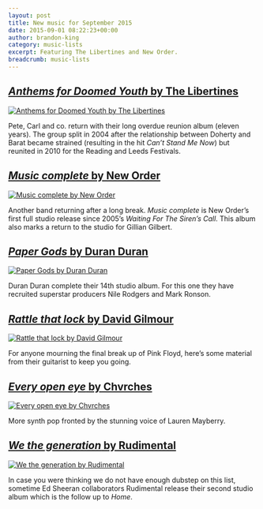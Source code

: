 ```yaml
---
layout: post
title: New music for September 2015
date: 2015-09-01 08:22:23+00:00
author: brandon-king
category: music-lists
excerpt: Featuring The Libertines and New Order.
breadcrumb: music-lists
---
```

## [<cite>Anthems for Doomed Youth</cite> by The Libertines](https://suffolk.spydus.co.uk/cgi-bin/spydus.exe/ENQ/OPAC/BIBENQ/31095977?QRY=CTIBIB%3C%20IRN(40361703)&QRYTEXT=Anthems%20for%20doomed%20youth%20%5Bsound%20recording%5D)

[![Anthems for Doomed Youth by The Libertines](http://suffolklibraries.co.uk/wp-content/uploads/2015/08/anthemsfordoomedyouth.jpg)](https://suffolk.spydus.co.uk/cgi-bin/spydus.exe/ENQ/OPAC/BIBENQ/31095977?QRY=CTIBIB%3C%20IRN(40361703)&QRYTEXT=Anthems%20for%20doomed%20youth%20%5Bsound%20recording%5D)

Pete, Carl and co. return with their long overdue reunion album (eleven years). The group split in 2004 after the relationship between Doherty and Barat became strained (resulting in the hit <cite>Can&#8217;t Stand Me Now</cite>) but reunited in 2010 for the Reading and Leeds Festivals.

## [<cite>Music complete</cite> by New Order](https://suffolk.spydus.co.uk/cgi-bin/spydus.exe/ENQ/OPAC/BIBENQ/31099849?QRY=CTIBIB%3C%20IRN(53889417)&QRYTEXT=Music%20complete%20%5Bsound%20recording%5D)

[![Music complete by New Order](http://suffolklibraries.co.uk/wp-content/uploads/2015/08/musiccomplete.jpg)](https://suffolk.spydus.co.uk/cgi-bin/spydus.exe/ENQ/OPAC/BIBENQ/31099849?QRY=CTIBIB%3C%20IRN(53889417)&QRYTEXT=Music%20complete%20%5Bsound%20recording%5D)

Another band returning after a long break. <cite>Music complete</cite> is New Order&#8217;s first full studio release since 2005&#8217;s <cite>Waiting For The Siren&#8217;s Call</cite>. This album also marks a return to the studio for Gillian Gilbert.

## [<cite>Paper Gods</cite> by Duran Duran](https://suffolk.spydus.co.uk/cgi-bin/spydus.exe/ENQ/OPAC/BIBENQ/31114556?QRY=CTIBIB%3C%20IRN(53718862)&QRYTEXT=Paper%20gods%20%5Bsound%20recording%5D)

[![Paper Gods by Duran Duran](http://suffolklibraries.co.uk/wp-content/uploads/2015/08/papergods.jpg)](https://suffolk.spydus.co.uk/cgi-bin/spydus.exe/ENQ/OPAC/BIBENQ/31114556?QRY=CTIBIB%3C%20IRN(53718862)&QRYTEXT=Paper%20gods%20%5Bsound%20recording%5D)

Duran Duran complete their 14th studio album. For this one they have recruited superstar producers Nile Rodgers and Mark Ronson.

## [<cite>Rattle that lock</cite> by David Gilmour](https://suffolk.spydus.co.uk/cgi-bin/spydus.exe/ENQ/OPAC/BIBENQ/31116015?QRY=CTIBIB%3C%20IRN(54577510)&QRYTEXT=Rattle%20that%20lock%20%5Bsound%20recording%5D)

[![Rattle that lock by David Gilmour](http://suffolklibraries.co.uk/wp-content/uploads/2015/08/rattlethatlock.jpg)](https://suffolk.spydus.co.uk/cgi-bin/spydus.exe/ENQ/OPAC/BIBENQ/31116015?QRY=CTIBIB%3C%20IRN(54577510)&QRYTEXT=Rattle%20that%20lock%20%5Bsound%20recording%5D)

For anyone mourning the final break up of Pink Floyd, here’s some material from their guitarist to keep you going.

## [<cite>Every open eye</cite> by Chvrches](https://suffolk.spydus.co.uk/cgi-bin/spydus.exe/ENQ/OPAC/BIBENQ/31117774?QRY=CTIBIB%3C%20IRN(54576913)&QRYTEXT=Every%20open%20eye%20%5Bsound%20recording%5D)

[![Every open eye by Chvrches](http://suffolklibraries.co.uk/wp-content/uploads/2015/08/everyopeneye.jpg)](https://suffolk.spydus.co.uk/cgi-bin/spydus.exe/ENQ/OPAC/BIBENQ/31117774?QRY=CTIBIB%3C%20IRN(54576913)&QRYTEXT=Every%20open%20eye%20%5Bsound%20recording%5D)

More synth pop fronted by the stunning voice of Lauren Mayberry.

## [<cite>We the generation</cite> by Rudimental](https://suffolk.spydus.co.uk/cgi-bin/spydus.exe/ENQ/OPAC/BIBENQ/31119400?QRY=CTIBIB%3C%20IRN(52717068)&QRYTEXT=We%20the%20generation%20%5Bsound%20recording%5D)

[![We the generation by Rudimental](http://suffolklibraries.co.uk/wp-content/uploads/2015/08/wethegeneration.jpg)](https://suffolk.spydus.co.uk/cgi-bin/spydus.exe/ENQ/OPAC/BIBENQ/31119400?QRY=CTIBIB%3C%20IRN(52717068)&QRYTEXT=We%20the%20generation%20%5Bsound%20recording%5D)

In case you were thinking we do not have enough dubstep on this list, sometime Ed Sheeran collaborators Rudimental release their second studio album which is the follow up to <cite>Home</cite>.
